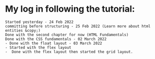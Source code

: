# My log in following the tutorial:
    Started yesterday - 24 Feb 2022
    committing before structuring - 25 Feb 2022 (Learn more about html entities &copy;)
    Done with the second chapter for now (HTML Fundamentals)
    Done with the CSS fundamentals - 02 March 2022
    - Done with the float layout - 03 March 2022
    - Started with the flex layout
    -  Done with the flex layout then started the grid layout.